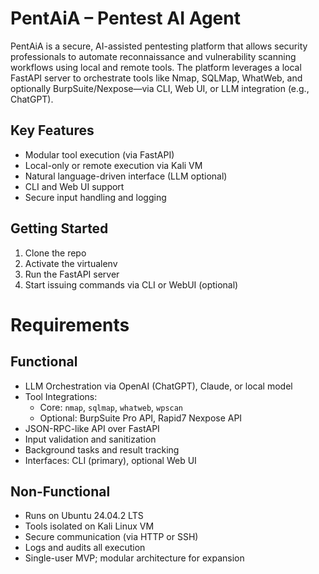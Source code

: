 # PentAiA – Pentest AI Agent

PentAiA is a secure, AI-assisted pentesting platform that allows security professionals to automate reconnaissance and vulnerability scanning workflows using local and remote tools. The platform leverages a local FastAPI server to orchestrate tools like Nmap, SQLMap, WhatWeb, and optionally BurpSuite/Nexpose—via CLI, Web UI, or LLM integration (e.g., ChatGPT).

## Key Features

- Modular tool execution (via FastAPI)
- Local-only or remote execution via Kali VM
- Natural language-driven interface (LLM optional)
- CLI and Web UI support
- Secure input handling and logging

## Getting Started

1. Clone the repo
2. Activate the virtualenv
3. Run the FastAPI server
4. Start issuing commands via CLI or WebUI (optional)

# Requirements

## Functional

- LLM Orchestration via OpenAI (ChatGPT), Claude, or local model
- Tool Integrations:
  - Core: `nmap`, `sqlmap`, `whatweb`, `wpscan`
  - Optional: BurpSuite Pro API, Rapid7 Nexpose API
- JSON-RPC-like API over FastAPI
- Input validation and sanitization
- Background tasks and result tracking
- Interfaces: CLI (primary), optional Web UI

## Non-Functional

- Runs on Ubuntu 24.04.2 LTS
- Tools isolated on Kali Linux VM
- Secure communication (via HTTP or SSH)
- Logs and audits all execution
- Single-user MVP; modular architecture for expansion
